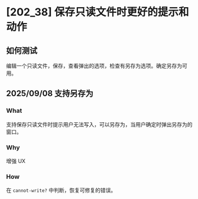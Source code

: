 # [202_38] 保存只读文件时更好的提示和动作

## 如何测试

编辑一个只读文件，保存，查看弹出的选项，检查有另存为选项。确定另存为可用。

## 2025/09/08 支持另存为

### What

支持保存只读文件时提示用户无法写入，可以另存为，当用户确定时弹出另存为的窗口。

### Why

增强 UX

### How

在 `cannot-write?` 中判断，恢复可修复的错误。

